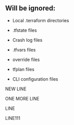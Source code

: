 ## Will be ignored:

* Local .terraform directories

* .tfstate files

* Crash log files

* .tfvars files

* override files

* tfplan files

* CLI configuration files

NEW LINE


ONE MORE LINE

LINE

LINE111
